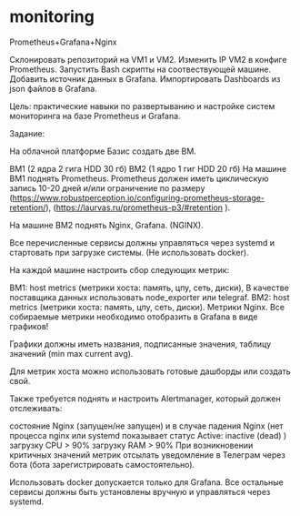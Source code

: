 # monitoring
Prometheus+Grafana+Nginx

Склонировать репозиторий на VM1 и VM2.
Изменить IP VM2 в конфиге Prometheus.
Запустить Bash скрипты на соотвествующей машине.
Добавить источник данных в Grafana.
Импортировать Dashboards из json файлов в Grafana.



Цель: практические навыки по развертыванию и настройке систем мониторинга на базе Prometheus и Grafana.

Задание:

На облачной платформе Базис создать две ВМ.

ВМ1 (2 ядра 2 гига HDD 30 гб)
ВМ2 (1 ядро 1 гиг HDD 20 гб)
На машине ВМ1 поднять Prometheus. Prometheus должен иметь циклическую запись 10-20 дней и/или ограничение по размеру (https://www.robustperception.io/configuring-prometheus-storage-retention/), (https://laurvas.ru/prometheus-p3/#retention ).

На машине ВМ2 поднять Nginx, Grafana. (NGINX).

Все перечисленные сервисы должны управляться через systemd и стартовать при загрузке системы. (Не использовать docker).

На каждой машине настроить сбор следующих метрик:

ВМ1:
host metrics (метрики хоста: память, цпу, сеть, диски),
В качестве поставщика данных использовать node_exporter или telegraf.
ВМ2:
host metrics (метрики хоста: память, цпу, сеть, диски).
Метрики Nginx.
Все собираемые метрики необходимо отобразить в Grafana в виде графиков!

Графики должны иметь названия, подписанные значения, таблицу значений (min max current avg).

Для метрик хоста можно использовать готовые дашборды или создать свой.

Также требуется поднять и настроить Alertmanager, который должен отслеживать:

состояние Nginx (запущен/не запущен) и в случае падения Nginx (нет процесса nginx или systemd показывает статус  Active: inactive (dead) )
загрузку CPU > 90%
загрузку RAM > 90%
При возникновении критичных значений метрик отсылать уведомление в Телеграм через бота (бота зарегистрировать самостоятельно).

Использовать docker допускается только для Grafana. Все остальные сервисы должны быть установлены вручную и управляться через systemd.
